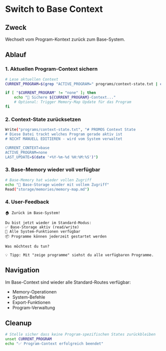 # Switch to Base Context

## Zweck
Wechselt vom Program-Kontext zurück zum Base-System.

## Ablauf

### 1. Aktuellen Program-Context sichern
```bash
# Lese aktuellen Context
CURRENT_PROGRAM=$(grep "ACTIVE_PROGRAM=" programs/context-state.txt | cut -d'=' -f2)

if [ "$CURRENT_PROGRAM" != "none" ]; then
    echo "💾 Sichere ${CURRENT_PROGRAM}-Context..."
    # Optional: Trigger Memory-Map Update für das Program
fi
```

### 2. Context-State zurücksetzen
```bash
Write("programs/context-state.txt", "# PROMOS Context State
# Diese Datei trackt welches Program gerade aktiv ist
# NICHT MANUELL EDITIEREN - wird vom System verwaltet

CURRENT_CONTEXT=base
ACTIVE_PROGRAM=none
LAST_UPDATE=$(date '+%Y-%m-%d %H:%M:%S')")
```

### 3. Base-Memory wieder voll verfügbar
```bash
# Base-Memory hat wieder vollen Zugriff
echo "📂 Base-Storage wieder mit vollem Zugriff"
Read("storage/memories/memory-map.md")
```

### 4. User-Feedback
```
🏠 Zurück im Base-System!

Du bist jetzt wieder im Standard-Modus:
✅ Base-Storage aktiv (read/write)
🔧 Alle System-Funktionen verfügbar
📦 Programme können jederzeit gestartet werden

Was möchtest du tun?

💡 Tipp: Mit "zeige programme" siehst du alle verfügbaren Programme.
```

## Navigation
Im Base-Context sind wieder alle Standard-Routes verfügbar:
- Memory-Operationen
- System-Befehle
- Export-Funktionen
- Program-Verwaltung

## Cleanup
```bash
# Stelle sicher dass keine Program-spezifischen States zurückbleiben
unset CURRENT_PROGRAM
echo "✅ Program-Context erfolgreich beendet"
```